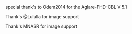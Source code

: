 special thank's to Odem2014 for the Aglare-FHD-CBL V 5.1


Thank's @Lululla for image support 

Thank's MNASR for image support 
